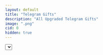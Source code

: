 ```yaml
---
layout: default
title: "Telegram Gifts"
description: "All Upgraded Telegram Gifts"
image: ".png"
cid: 0
hidden: true
---
```

<style>

#list {
  display: grid;
}
#list .item {
  position: relative;
  background-color: #111;
  box-sizing: border-box;
  overflow: hidden;
  width: 96%;
  margin: 2%;
  border-radius: calc(var(--font)/100*10);
  font-size: 0;
  outline: calc(var(--font)/100) solid #222;
}
#list img {
  width: 100%;
  aspect-ratio: 1;
}
#list .id {
  background-color: #0014;
  color: #fff;
  display: flex;
  justify-content: center;
  align-items: center;
  width: 100%;
  height: 10%;
  position: absolute;
  top: 0;
  right: 0;
  transform-origin: center center;
  transform: translateX(45%) rotateZ(45deg) translateY(80%);
  font-size: calc(var(--font)/100*6);
}

@media screen and (width > 100px) {
  #list {
    grid-template-columns: repeat(1,1fr);
    --font: 100vw;
  }
}
@media screen and (width > 250px) {
  #list {
    grid-template-columns: repeat(2,1fr);
    --font: 50vw;
  }
}
@media screen and (width > 400px) {
  #list {
    grid-template-columns: repeat(3,1fr);
    --font: 33vw;
  }
}
@media screen and (width > 600px) {
  #list {
    grid-template-columns: repeat(4,1fr);
    --font: 25vw;
  }
}
@media screen and (width > 800px) {
  #list {
    grid-template-columns: repeat(5,1fr);
    --font: 20vw;
  }
}
@media screen and (width > 1000px) {
  #list {
    grid-template-columns: repeat(6,1fr);
    --font: 16vw;
  }
}
@media screen and (width > 1200px) {
  #list {
    grid-template-columns: repeat(7,1fr);
    --font: 14vw;
  }
}

</style>

<select id="type">
</select>
<div id="list"></div>

<script>

const gifts = `astralshard
bdaycandle
berrybox
bunnymuffin
cookieheart
crystalball
deskcalendar
diamondring
durovscap
eternalcandle
eternalrose
evileye
flyingbroom
genielamp
gingercookie
hangingstar
hexpot
homemadecake
hypnolollipop
iongem
jellybunny
jesterhat
jinglebells
kissedfrog
lolpop
lootbag
lovecandle
lovepotion
lunarsnake
madpumpkin
magicpotion
minioscar
partysparkler
perfumebottle
plushpepe
preciouspeach
recordplayer
sakuraflower
santahat
scaredcat
sharptongue
signetring
skullflower
sleighbell
snowmittens
spicedwine
spyagaric
starnotepad
swisswatch
tophat
toybear
trappedheart
vintagecigar
voodoodoll
witchhat`.split("\n");

gifts.forEach(gift => {
  const option = document.createElement("option");
  option.value = gift;
  option.textContent = gift.charAt(0).toUpperCase()+gift.slice(1);
  type.appendChild(option);
});

const get_src = (a,b,c=0) => {
  return `https://nft.fragment.com/gift/${a}-${b}.${["small","medium","large"][c]||c}.jpg`
}

load_gifts = (a=1,b=65) => {
  list.innerHTML = "";
  for (i=a;i<b;i++) {
    const gift = document.createElement("div");
    gift.classList.add("item");

    const img = document.createElement("img");
    img.src = get_src(type.value,i,2);
    gift.appendChild(img);

    const id = document.createElement("div");
    id.classList.add("id");
    id.innerText = "#"+i;
    gift.appendChild(id);

    list.appendChild(gift);
  }
}

load_btn.onclick = () => {
  const a = parseInt(from.value);
  const b = a+parseInt(limit.value);
  load_gifts(a,b);
}

type.addEventListener("change",() => {
  const a = parseInt(from.value);
  const b = a+parseInt(limit.value);
  load_gifts(a,b);
});

</script>
